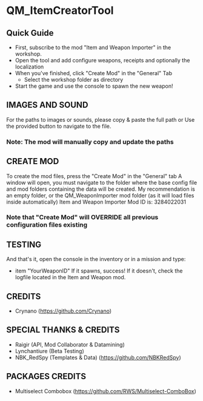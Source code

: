 # QM_ItemCreatorTool

## Quick Guide
- First, subscribe to the mod "Item and Weapon Importer" in the workshop.
- Open the tool and add configure weapons, receipts and optionally the localization
- When you've finished, click "Create Mod" in the "General" Tab
	- Select the workshop folder as directory
- Start the game and use the console to spawn the new weapon!

## IMAGES AND SOUND
For the paths to images or sounds, please copy & paste the full path
or
Use the provided button to navigate to the file.
### Note: The mod will manually copy and update the paths

## CREATE MOD
To create the mod files, press the "Create Mod" in the "General" tab
A window will open, you must navigate to the folder where the base config file and mod folders containing the data will be created.
My recommendation is an empty folder, or the QM_WeaponImporter mod folder (as it will load files inside automatically)
Item and Weapon Importer Mod ID is: 3284022031

### Note that "Create Mod" will OVERRIDE all previous configuration files existing

## TESTING
And that's it, open the console in the inventory or in a mission and type: 
- item "YourWeaponID"
If it spawns, success! If it doesn't, check the logfile located in the Item and Weapon mod.
## CREDITS
- Crynano (https://github.com/Crynano)

## SPECIAL THANKS & CREDITS
- Raigir (API, Mod Collaborator & Datamining)
- Lynchantiure (Beta Testing)
- NBK_RedSpy (Templates & Data) (https://github.com/NBKRedSpy)

## PACKAGES CREDITS
- Multiselect Combobox (https://github.com/RWS/Multiselect-ComboBox)

